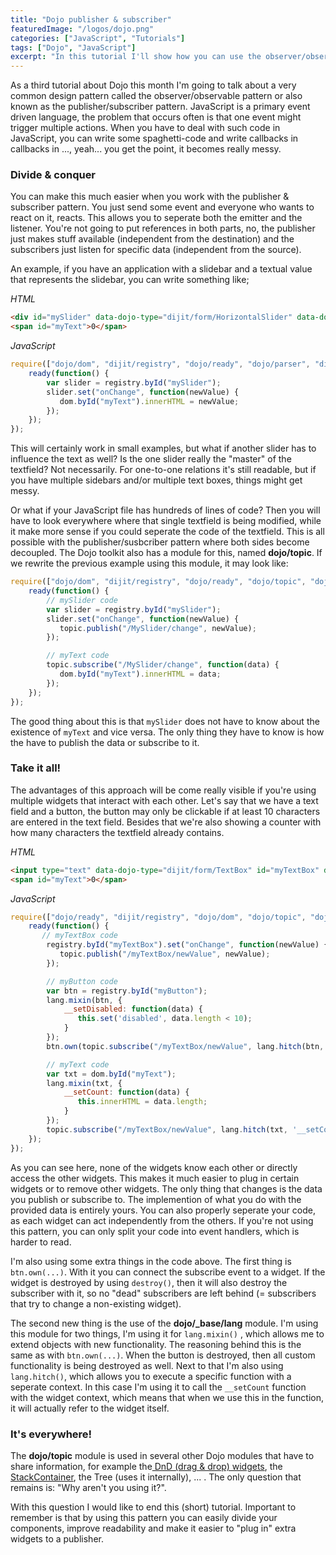 ```yaml
---
title: "Dojo publisher & subscriber"
featuredImage: "/logos/dojo.png"
categories: ["JavaScript", "Tutorials"]
tags: ["Dojo", "JavaScript"]
excerpt: "In this tutorial I'll show how you can use the observer/observable or pub/sub pattern to separate widgets from their behaviour."
---
```


As a third tutorial about Dojo this month I'm going to talk about a very common design pattern called the observer/observable pattern or also known as the publisher/subscriber pattern. JavaScript is a primary event driven language, the problem that occurs often is that one event might trigger multiple actions. When you have to deal with such code in JavaScript, you can write some spaghetti-code and write callbacks in callbacks in ..., yeah... you get the point, it becomes really messy.

### Divide & conquer

You can make this much easier when you work with the publisher & subscriber pattern. You just send some event and everyone who wants to react on it, reacts. This allows you to seperate both the emitter and the listener. You're not going to put references in both parts, no, the publisher just makes stuff available (independent from the destination) and the subscribers just listen for specific data (independent from the source).

An example, if you have an application with a slidebar and a textual value that represents the slidebar, you can write something like;

_HTML_

```html
<div id="mySlider" data-dojo-type="dijit/form/HorizontalSlider" data-dojo-props="intermediateChanges:true"></div>
<span id="myText">0</span>
```

_JavaScript_

```javascript
require(["dojo/dom", "dijit/registry", "dojo/ready", "dojo/parser", "dijit/form/HorizontalSlider"], function(dom, registry, ready) {
    ready(function() {
        var slider = registry.byId("mySlider");
        slider.set("onChange", function(newValue) {
           dom.byId("myText").innerHTML = newValue; 
        });
    });
});
```

This will certainly work in small examples, but what if another slider has to influence the text as well? Is the one slider really the "master" of the textfield? Not necessarily. For one-to-one relations it's still readable, but if you have multiple sidebars and/or multiple text boxes, things might get messy.

Or what if your JavaScript file has hundreds of lines of code? Then you will have to look everywhere where that single textfield is being modified, while it make more sense if you could seperate the code of the textfield. This is all possible with the publisher/susbcriber pattern where both sides become decoupled. The Dojo toolkit also has a module for this, named **dojo/topic**. If we rewrite the previous example using this module, it may look like:

```javascript
require(["dojo/dom", "dijit/registry", "dojo/ready", "dojo/topic", "dojo/parser", "dijit/form/HorizontalSlider"], function(dom, registry, ready, topic) {
    ready(function() {
        // mySlider code
        var slider = registry.byId("mySlider");
        slider.set("onChange", function(newValue) {
           topic.publish("/MySlider/change", newValue);
        });

        // myText code
        topic.subscribe("/MySlider/change", function(data) {
           dom.byId("myText").innerHTML = data; 
        });
    });
});
```

The good thing about this is that `mySlider` does not have to know about the existence of `myText` and vice versa. The only thing they have to know is how the have to publish the data or subscribe to it.

### Take it all!

The advantages of this approach will be come really visible if you're using multiple widgets that interact with each other. Let's say that we have a text field and a button, the button may only be clickable if at least 10 characters are entered in the text field. Besides that we're also showing a counter with how many characters the textfield already contains.

_HTML_

```html
<input type="text" data-dojo-type="dijit/form/TextBox" id="myTextBox" data-dojo-props="intermediateChanges: true" /><button data-dojo-type="dijit/form/Button" data-dojo-props="disabled: true" id="myButton">Send</button><br />
<span id="myText">0</span>
```

_JavaScript_

```javascript
require(["dojo/ready", "dijit/registry", "dojo/dom", "dojo/topic", "dojo/_base/lang", "dojo/parser", "dijit/form/TextBox", "dijit/form/Button"], function(ready, registry, dom, topic, lang) {
    ready(function() {
       // myTextBox code 
        registry.byId("myTextBox").set("onChange", function(newValue) {
           topic.publish("/myTextBox/newValue", newValue); 
        });

        // myButton code
        var btn = registry.byId("myButton");
        lang.mixin(btn, {
            __setDisabled: function(data) {
               this.set('disabled', data.length < 10); 
            }
        });
        btn.own(topic.subscribe("/myTextBox/newValue", lang.hitch(btn, '__setDisabled')));

        // myText code
        var txt = dom.byId("myText");
        lang.mixin(txt, {
            __setCount: function(data) {
               this.innerHTML = data.length; 
            }
        });
        topic.subscribe("/myTextBox/newValue", lang.hitch(txt, '__setCount'));
    });
});
```

As you can see here, none of the widgets know each other or directly access the other widgets. This makes it much easier to plug in certain widgets or to remove other widgets. The only thing that changes is the data you publish or subscribe to. The implemention of what you do with the provided data is entirely yours. You can also properly seperate your code, as each widget can act independently from the others. If you're not using this pattern, you can only split your code into event handlers, which is harder to read.

I'm also using some extra things in the code above. The first thing is `btn.own(...)`. With it you can connect the subscribe event to a widget. If the widget is destroyed by using  `destroy()`, then it will also destroy the subscriber with it, so no "dead" subscribers are left behind (= subscribers that try to change a non-existing widget).

The second new thing is the use of the **dojo/\_base/lang** module. I'm using this module for two things, I'm using it for `lang.mixin()` , which allows me to extend objects with new functionality. The reasoning behind this is the same as with `btn.own(...)`. When the button is destroyed, then all custom functionality is being destroyed as well. Next to that I'm also using `lang.hitch()`, which allows you to execute a specific function with a seperate context. In this case I'm using it to call the `__setCount` function with the widget context, which means that when we use this in the function, it will actually refer to the widget itself.

### It's everywhere!

The **dojo/topic** module is used in several other Dojo modules that have to share information, for example the[ DnD (drag & drop) widgets](http://dojotoolkit.org/reference-guide/1.9/dojo/dnd.html#summary-of-topics),  the [StackContainer](http://dojotoolkit.org/reference-guide/1.9/dijit/layout/StackContainer.html#published-topics), the Tree (uses it internally), ... . The only question that remains is: "Why aren't you using it?".

With this question I would like to end this (short) tutorial. Important to remember is that by using this pattern you can easily divide your components, improve readability and make it easier to "plug in" extra widgets to a publisher.

